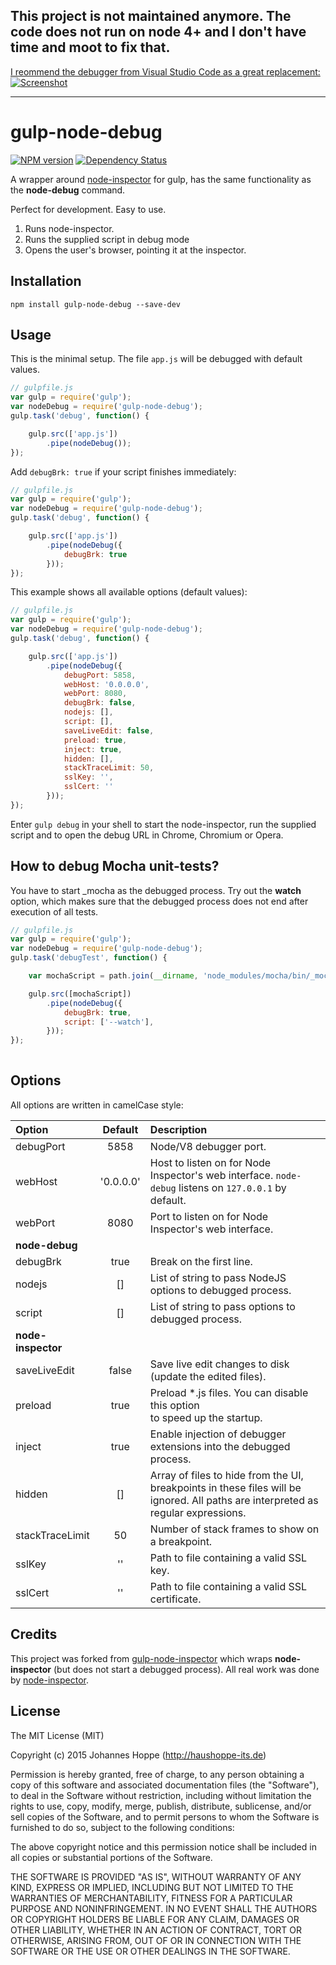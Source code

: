 
## This project is not maintained anymore. The code does not run on node 4+ and I don't have time and moot to fix that.
[I reommend the debugger from Visual Studio Code as a great replacement:](https://code.visualstudio.com/docs/editor/debugging)
[![Screenshot](https://raw.githubusercontent.com/wiki/middleware-io/gulp-node-debug/debugging_hero.png)](https://code.visualstudio.com/docs/editor/debugging)

--------

# gulp-node-debug

[![NPM version][npm-image]][npm-url]
[![Dependency Status][daviddm-url]][daviddm-image]
<!--[![Build Status][travis-image]][travis-url]-->
<!--[![Coverage Status][coveralls-image]][coveralls-url]-->

A wrapper around [node-inspector](https://github.com/node-inspector/node-inspector) for gulp, has the same functionality as the **node-debug** command.

Perfect for development. Easy to use.

1. Runs node-inspector.
2. Runs the supplied script in debug mode
3. Opens the user's browser, pointing it at the inspector.

## Installation

`npm install gulp-node-debug --save-dev`

## Usage

This is the minimal setup. The file `app.js` will be debugged with default values.

```javascript
// gulpfile.js
var gulp = require('gulp');
var nodeDebug = require('gulp-node-debug');
gulp.task('debug', function() {

    gulp.src(['app.js'])
        .pipe(nodeDebug());
});
```

Add `debugBrk: true` if your script finishes immediately:

```javascript
// gulpfile.js
var gulp = require('gulp');
var nodeDebug = require('gulp-node-debug');
gulp.task('debug', function() {

    gulp.src(['app.js'])
        .pipe(nodeDebug({
            debugBrk: true
        }));
});
```

This example shows all available options (default values):

```javascript
// gulpfile.js
var gulp = require('gulp');
var nodeDebug = require('gulp-node-debug');
gulp.task('debug', function() {

    gulp.src(['app.js'])
        .pipe(nodeDebug({
            debugPort: 5858,
            webHost: '0.0.0.0',
            webPort: 8080,
            debugBrk: false,
            nodejs: [],
            script: [],
            saveLiveEdit: false,
            preload: true,
            inject: true,
            hidden: [],
            stackTraceLimit: 50,
            sslKey: '',
            sslCert: ''
        }));
});
```

Enter `gulp debug` in your shell to start the node-inspector, run the supplied script and to open the debug URL in Chrome, Chromium or Opera.


## How to debug Mocha unit-tests?

You have to start _mocha as the debugged process. Try out the **watch** option, which makes sure that the debugged process does not end after execution of all tests. 

```javascript
// gulpfile.js
var gulp = require('gulp');
var nodeDebug = require('gulp-node-debug');
gulp.task('debugTest', function() {

    var mochaScript = path.join(__dirname, 'node_modules/mocha/bin/_mocha');

    gulp.src([mochaScript])
        .pipe(nodeDebug({
            debugBrk: true,
            script: ['--watch'],
        }));
});
   
```

## Options

All options are written in camelCase style:

| Option              | Default   | Description |
| :------------------ | :-------: | :-------- |
| debugPort           | 5858      | Node/V8 debugger port.
| webHost             | '0.0.0.0' | Host to listen on for Node Inspector's web interface. `node-debug` listens on `127.0.0.1` by default.
| webPort             | 8080      | Port to listen on for Node Inspector's web interface.
| **node-debug**
| debugBrk            | true      | Break on the first line.
| nodejs              | []        | List of string to pass NodeJS options to debugged process.
| script              | []        | List of string to pass options to debugged process.
| **node-inspector**
| saveLiveEdit        | false     | Save live edit changes to disk (update the edited files).
| preload             | true      | Preload *.js files. You can disable this option<br/>to speed up the startup.
| inject              | true      | Enable injection of debugger extensions into the debugged process.
| hidden              | []        | Array of files to hide from the UI, breakpoints in these files will be ignored. All paths are interpreted as regular expressions.
| stackTraceLimit     | 50        | Number of stack frames to show on a breakpoint.
| sslKey              | ''        | Path to file containing a valid SSL key.
| sslCert             | ''        | Path to file containing a valid SSL certificate.

## Credits

This project was forked from [gulp-node-inspector](https://github.com/koemei/gulp-node-inspector) which wraps **node-inspector** (but does not start a debugged process). All real work was done by [node-inspector](https://github.com/node-inspector/node-inspector).

## License

The MIT License (MIT)  
  
Copyright (c) 2015 Johannes Hoppe (http://haushoppe-its.de)  
  
Permission is hereby granted, free of charge, to any person obtaining a copy
of this software and associated documentation files (the "Software"), to deal
in the Software without restriction, including without limitation the rights
to use, copy, modify, merge, publish, distribute, sublicense, and/or sell
copies of the Software, and to permit persons to whom the Software is
furnished to do so, subject to the following conditions:  
  
The above copyright notice and this permission notice shall be included in
all copies or substantial portions of the Software.  
  
THE SOFTWARE IS PROVIDED "AS IS", WITHOUT WARRANTY OF ANY KIND, EXPRESS OR
IMPLIED, INCLUDING BUT NOT LIMITED TO THE WARRANTIES OF MERCHANTABILITY,
FITNESS FOR A PARTICULAR PURPOSE AND NONINFRINGEMENT. IN NO EVENT SHALL THE
AUTHORS OR COPYRIGHT HOLDERS BE LIABLE FOR ANY CLAIM, DAMAGES OR OTHER
LIABILITY, WHETHER IN AN ACTION OF CONTRACT, TORT OR OTHERWISE, ARISING FROM,
OUT OF OR IN CONNECTION WITH THE SOFTWARE OR THE USE OR OTHER DEALINGS IN
THE SOFTWARE.  


[npm-url]: https://npmjs.org/package/gulp-node-debug
[npm-image]: https://badge.fury.io/js/gulp-node-debug.svg
[travis-url]: https://travis-ci.org/middleware-io/gulp-node-debug
[travis-image]: https://travis-ci.org/middleware-io/gulp-node-debug.svg?branch=master
[daviddm-url]: https://david-dm.org/middleware-io/gulp-node-debug.svg?theme=shields.io
[daviddm-image]: https://david-dm.org/middleware-io/gulp-node-debug
[coveralls-url]: https://coveralls.io/r/middleware-io/gulp-node-debug
[coveralls-image]: https://coveralls.io/repos/middleware-io/gulp-node-debug/badge.png
